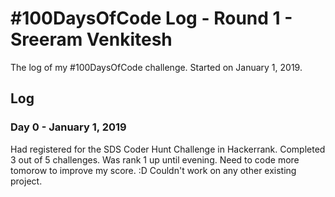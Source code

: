 # #100DaysOfCode Log - Round 1 - Sreeram Venkitesh

The log of my #100DaysOfCode challenge. Started on January 1, 2019.

## Log

### Day 0 - January 1, 2019
Had registered for the SDS Coder Hunt Challenge in Hackerrank. Completed 3 out of 5 challenges. Was rank 1 up until evening. 
Need to code more tomorow to improve my score. :D
Couldn't work on any other existing project.

